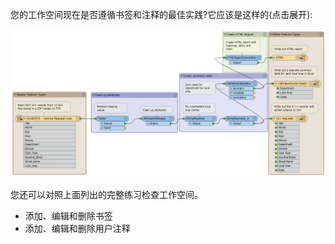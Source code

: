 您的工作空间现在是否遵循书签和注释的最佳实践?它应该是这样的(点击展开):

![](./Images/final-workspace-organized.png)

您还可以对照上面列出的完整练习检查工作空间。


<ul>
  <li>添加、编辑和删除书签</li>
  <li>添加、编辑和删除用户注释</li>
</ul>


